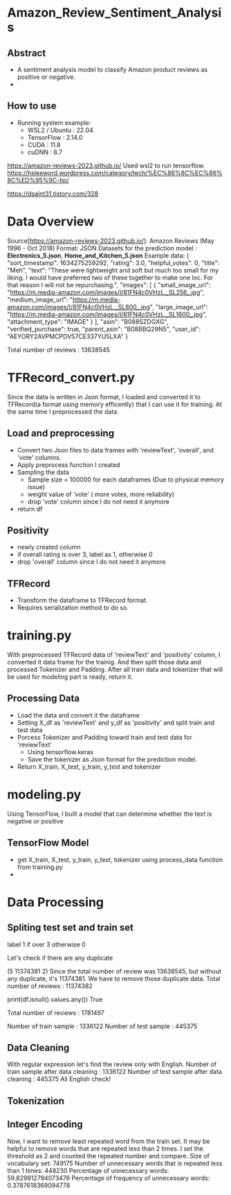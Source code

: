 ﻿# Amazon_Review_Sentiment_Analysis

## Abstract
- A sentiment analysis model to classify Amazon product reviews as positive or negative.
- 

## How to use
* Running system example:
  * WSL2 / Ubuntu : 22.04
  * TensorFlow : 2.14.0
  * CUDA : 11.8
  * cuDNN : 8.7


https://amazon-reviews-2023.github.io/
Used wsl2 to run tensorflow.
https://hsleeword.wordpress.com/category/tech/%EC%86%8C%EC%86%8C%ED%95%9C-tip/

https://dsaint31.tistory.com/328
# Data Overview
Source[https://amazon-reviews-2023.github.io/]: Amazon Reviews (May 1996 - Oct 2018)
Format: JSON
Datasets for the prediction model : **Electronics_5.json**, **Home_and_Kitchen_5.json**
Example data: 
{
  "sort_timestamp": 1634275259292,
  "rating": 3.0,
  "helpful_votes": 0,
  "title": "Meh",
  "text": "These were lightweight and soft but much too small for my liking. I would have preferred two of these together to make one loc. For that reason I will not be repurchasing.",
  "images": [
    {
      "small_image_url": "https://m.media-amazon.com/images/I/81FN4c0VHzL._SL256_.jpg",
      "medium_image_url": "https://m.media-amazon.com/images/I/81FN4c0VHzL._SL800_.jpg",
      "large_image_url": "https://m.media-amazon.com/images/I/81FN4c0VHzL._SL1600_.jpg",
      "attachment_type": "IMAGE"
    }
  ],
  "asin": "B088SZDGXG",
  "verified_purchase": true,
  "parent_asin": "B08BBQ29N5",
  "user_id": "AEYORY2AVPMCPDV57CE337YU5LXA"
}

Total number of reviews : 13638545

# TFRecord_convert.py
Since the data is written in Json format, I loaded and converted it to TFRecord(a format using memory efficently) that I can use it for training. At the same time I preprocessed the data.

## Load and preprocessing
* Convert two Json files to data frames with 'reviewText', 'overall', and 'vote' columns.
* Apply preprocess function I created
* Sampling the data
  * Sample size = 100000 for each dataframes (Due to physical memory issue)
  * weight value of 'vote' ( more votes, more reliability)
  * drop 'vote' column since I do not need it anymore
* return df

## Positivity
* newly created column
* if overall rating is over 3, label as 1, otherwise 0
 * drop 'overall' column since I do not need it anymore

## TFRecord
* Transform the dataframe to TFRecord format.
* Requires serialization method to do so.

# training.py
With preprocessed TFRecord data of 'reviewText' and 'positivity' column, I converted it data frame for the trainig. And then split those data and processed Tokenizer and Padding. After all train data and tokenizer that will be used for modeling part is ready, return it.

## Processing Data
* Load the data and convert it the dataframe
* Setting X_df as 'reviewText' and y_df as 'positivity' and split train and test data
* Porcess Tokenizer and Padding toward train and test data for 'reviewText'
  * Using tensorflow.keras
  * Save the tokenizer as Json format for the prediction model.
* Return X_train, X_test, y_train, y_test and tokenizer


# modeling.py
Using TensorFlow, I built a model that can determine whether the text is negative or positive

## TensorFlow Model
* get X_train, X_test, y_train, y_test, tokenizer using process_data function from training.py
* 



# Data Processing
## Spliting test set and train set


label 1 if over 3 otherwise 0

Let's check if there are any duplicate

(5 11374381 2)
Since the total number of review was 13638545, but without any duplicate, it's 11374381. We have to remove those duplicate data.
Total number of reviews : 11374382

print(df.isnull().values.any()) 
True

Total number of reviews : 1781497

Number of train sample : 1336122
Number of test sample : 445375


## Data Cleaning

With regular expression let's find the review only with English. 
Number of train sample after data cleaning : 1336122
Number of test sample after data cleaning : 445375
All English check!

## Tokenization


## Integer Encoding

Now, I want to remove least repeated word from the train set. It may be helpful to remove words that are repeated less than 2 times.
I set the threshold as 2 and counted the repeated number and compare.
Size of vocabulary set: 749175
Number of unnecessary words that is repeated less than 1 times: 448230
Percentage of unnecessary words: 59.829812794073476
Percentage of frequency of unnecessary words: 0.3787618369094778
